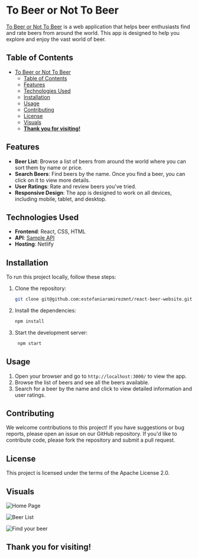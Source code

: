 # To Beer or Not To Beer

[To Beer or Not To Beer](https://tobeerornottobeer.netlify.app/) is a web application that helps beer enthusiasts find and rate beers from around the world. This app is designed to help you explore and enjoy the vast world of beer.

## Table of Contents

- [To Beer or Not To Beer](#to-beer-or-not-to-beer)
  - [Table of Contents](#table-of-contents)
  - [Features](#features)
  - [Technologies Used](#technologies-used)
  - [Installation](#installation)
  - [Usage](#usage)
  - [Contributing](#contributing)
  - [License](#license)
  - [Visuals](#visuals)
  - [**Thank you for visiting!**](#thank-you-for-visiting)

## Features

- **Beer List**: Browse a list of beers from around the world where you can sort them by name or price.
- **Search Beers**: Find beers by the name. Once you find a beer, you can click on it to view more details.
- **User Ratings**: Rate and review beers you've tried.
- **Responsive Design**: The app is designed to work on all devices, including mobile, tablet, and desktop.

## Technologies Used

- **Frontend**: React, CSS, HTML
- **API**: [Sample API](https://sampleapis.com/api-list/beers)
- **Hosting**: Netlify

## Installation

To run this project locally, follow these steps:

1. Clone the repository:
   ```bash
   git clone git@github.com:estefaniaramirezmnt/react-beer-website.git
    ```
2. Install the dependencies:
   ```bash
   npm install
   ```
3. Start the development server:
   ```bash
    npm start
    ```

## Usage 
1. Open your browser and go to `http://localhost:3000/` to view the app.
2. Browse the list of beers and see all the beers available.
3. Search for a beer by the name and click to view detailed information and user ratings.

## Contributing

We welcome contributions to this project! If you have suggestions or bug reports, please open an issue on our GitHub repository. If you'd like to contribute code, please fork the repository and submit a pull request.

## License

This project is licensed under the terms of the Apache License 2.0.

## Visuals
![Home Page](./public/screenshot1.png)

![Beer List](./public/screenshot2.png)

![Find your beer](./public/screenshot3.png)

## **Thank you for visiting!**